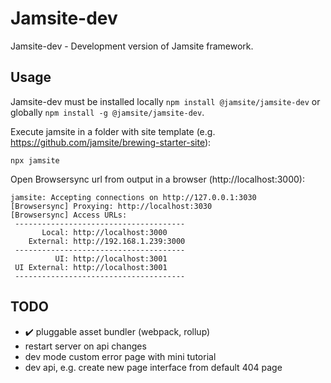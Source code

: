 # Jamsite-dev

Jamsite-dev - Development version of Jamsite framework.

## Usage

Jamsite-dev must be installed locally `npm install @jamsite/jamsite-dev` or globally `npm install -g @jamsite/jamsite-dev`.

Execute jamsite in a folder with site template (e.g. https://github.com/jamsite/brewing-starter-site):

`npx jamsite`

Open Browsersync url from output in a browser (http://localhost:3000):

```
jamsite: Accepting connections on http://127.0.0.1:3030
[Browsersync] Proxying: http://localhost:3030
[Browsersync] Access URLs:
 --------------------------------------
       Local: http://localhost:3000
    External: http://192.168.1.239:3000
 --------------------------------------
          UI: http://localhost:3001
 UI External: http://localhost:3001
 --------------------------------------
 ```

## TODO

- :heavy_check_mark: pluggable asset bundler (webpack, rollup)
- restart server on api changes
- dev mode custom error page with mini tutorial
- dev api, e.g. create new page interface from default 404 page

